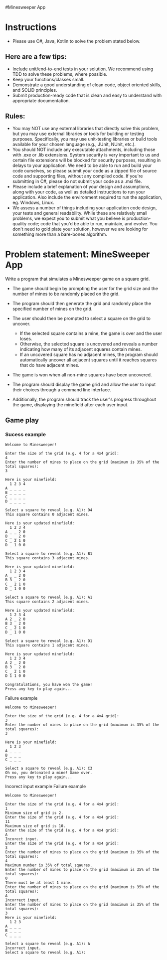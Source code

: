 #Minesweeper App

# Instructions
- Please use C#, Java, Kotlin to solve the problem  stated below.

## Here are a few tips:
- Include unit/end-to-end tests in your solution. We recommend using TDD to solve these problems, where possible.
- Keep your functions/classes small.
- Demonstrate a good understanding of clean code, object oriented skills, and SOLID principles.
- Submit production-ready code that is clean and easy to understand with appropriate documentation.

## Rules:
- You may NOT use any external libraries that directly solve this problem, but you may use external libraries or tools for building or testing purposes. Specifically, you may use unit-testing libraries or build tools available for your chosen language (e.g., JUnit, NUnit, etc.).
- You should NOT include any executable attachments, including those with .exe or .lib extensions. System security is very important to us and certain file extensions will be blocked for security purposes, resulting in delays to your application. We need to be able to run and build your code ourselves, so please submit your code as a zipped file of source code and supporting files, without any compiled code. If you're submitting in C#, please do not submit your code as a .msi file.
- Please include a brief explanation of your design and assumptions, along with your code, as well as detailed instructions to run your application. Also include the environment required to run the application, eg. Windows, Linux.
- We assess a number of things including your application code design, your tests and general readability. While these are relatively small problems, we expect you to submit what you believe is production-quality code; code that you'd be able to run, maintain, and evolve. You don't need to gold plate your solution, however we are looking for something more than a bare-bones algorithm.

# Problem statement: MineSweeper App
Write a program that simulates a Minesweeper game on a square grid. 

- The game should begin by prompting the user for the grid size and the number of mines to be randomly placed on the grid. 

- The program should then generate the grid and randomly place the specified number of mines on the grid. 

- The user should then be prompted to select a square on the grid to uncover. 
  - If the selected square contains a mine, the game is over and the user loses. 
  - Otherwise, the selected square is uncovered and reveals a number indicating how many of its adjacent squares contain mines. 
  - If an uncovered square has no adjacent mines, the program should automatically uncover all adjacent squares until it reaches squares that do have adjacent mines. 

- The game is won when all non-mine squares have been uncovered.

- The program should display the game grid and allow the user to input their choices through a command line interface. 

- Additionally, the program should track the user's progress throughout the game, displaying the minefield after each user input.

## Game play

### Sucess example
```
Welcome to Minesweeper!

Enter the size of the grid (e.g. 4 for a 4x4 grid): 
4
Enter the number of mines to place on the grid (maximum is 35% of the total squares): 
3

Here is your minefield:
  1 2 3 4
A _ _ _ _
B _ _ _ _
C _ _ _ _
D _ _ _ _

Select a square to reveal (e.g. A1): D4
This square contains 0 adjacent mines. 

Here is your updated minefield:
  1 2 3 4
A _ _ 2 0
B _ _ 2 0
C _ 2 1 0
D _ 1 0 0

Select a square to reveal (e.g. A1): B1
This square contains 3 adjacent mines. 

Here is your updated minefield:
  1 2 3 4
A _ _ 2 0
B 3 _ 2 0
C _ 2 1 0
D _ 1 0 0

Select a square to reveal (e.g. A1): A1
This square contains 2 adjacent mines. 

Here is your updated minefield:
  1 2 3 4
A 2 _ 2 0
B 3 _ 2 0
C _ 2 1 0
D _ 1 0 0

Select a square to reveal (e.g. A1): D1
This square contains 1 adjacent mines. 

Here is your updated minefield:
  1 2 3 4
A 2 _ 2 0
B 3 _ 2 0
C _ 2 1 0
D 1 1 0 0

Congratulations, you have won the game!
Press any key to play again...
```
Failure example
```
Welcome to Minesweeper!

Enter the size of the grid (e.g. 4 for a 4x4 grid): 
3
Enter the number of mines to place on the grid (maximum is 35% of the total squares): 
3

Here is your minefield:
  1 2 3
A _ _ _
B _ _ _
C _ _ _

Select a square to reveal (e.g. A1): C3
Oh no, you detonated a mine! Game over.
Press any key to play again...
```

Incorect input example
Failure example
```
Welcome to Minesweeper!

Enter the size of the grid (e.g. 4 for a 4x4 grid): 
1
Minimum size of grid is 2.
Enter the size of the grid (e.g. 4 for a 4x4 grid): 
11
Maximum size of grid is 10.
Enter the size of the grid (e.g. 4 for a 4x4 grid): 
A
Incorect input.
Enter the size of the grid (e.g. 4 for a 4x4 grid): 
3
Enter the number of mines to place on the grid (maximum is 35% of the total squares):
4
Maximum number is 35% of total sqaures.
Enter the number of mines to place on the grid (maximum is 35% of the total squares):
0
There must be at least 1 mine.
Enter the number of mines to place on the grid (maximum is 35% of the total squares):
A
Incorrect input.
Enter the number of mines to place on the grid (maximum is 35% of the total squares):
3
Here is your minefield:
  1 2 3
A _ _ _
B _ _ _
C _ _ _

Select a square to reveal (e.g. A1): A
Incorrect input.
Select a square to reveal (e.g. A1):
```
